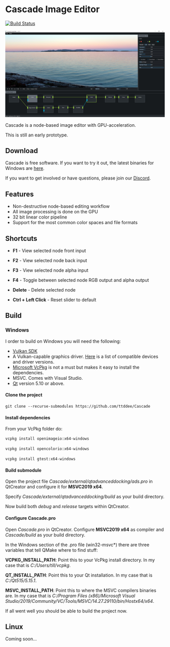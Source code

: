 # Cascade Image Editor

[![Build Status](https://jenkins.marvao.net/buildStatus/icon?job=Cascade&subject=Linux%20build)](https://jenkins.marvao.net/view/job/Cascade)

![Cascade](screenshots/csc-screen01.jpg)  

Cascade is a node-based image editor with GPU-acceleration.

This is still an early prototype.

## Download

Cascade is free software. If you want to try it out, the latest binaries for Windows are [here](https://github.com/ttddee/Cascade/releases).

If you want to get involved or have questions, please join our [Discord](https://discord.gg/SHPHqgKtFM).

## Features

- Non-destructive node-based editing workflow
- All image processing is done on the GPU
- 32 bit linear color pipeline
- Support for the most common color spaces and file formats

## Shortcuts

- **F1** - View selected node front input
- **F2** - View selected node back input
- **F3** - View selected node alpha input
- **F4** - Toggle between selected node RGB output and alpha output
- **Delete** - Delete selected node

- **Ctrl + Left Click** - Reset slider to default

## Build

### Windows

I order to build on Windows you will need the following:

- [Vulkan SDK](https://www.lunarg.com/vulkan-sdk)
- A Vulkan-capable graphics driver. [Here](https://vulkan.gpuinfo.org/) is a list of compatible devices and driver versions.
- [Microsoft VcPkg](https://github.com/microsoft/vcpkg) is not a must but makes it easy to install the dependencies.
- MSVC. Comes with Visual Studio.
- [Qt](https://www.qt.io/) version 5.10 or above.

#### Clone the project

```console
git clone --recurse-submodules https://github.com/ttddee/Cascade
```

#### Install dependencies

From your VcPkg folder do:

```console
vcpkg install openimageio:x64-windows

vcpkg install opencolorio:x64-windows

vcpkg install gtest:x64-windows
```


#### Build submodule

Open the project file *Cascade/external/qtadvanceddocking/ads.pro* in QtCreator and configure it for **MSVC2019 x64**. 

Specify *Cascade/external/qtadvanceddocking/build* as your build directory.

Now build both *debug* and *release* targets within QtCreator.


#### Configure Cascade.pro

Open *Cascade.pro* in QtCreator. Configure **MSVC2019 x64** as compiler and *Cascade/build* as your build directory.

In the Windows section of the .pro file (win32-msvc*) there are three variables that tell QMake where to find stuff:

**VCPKG_INSTALL_PATH**: Point this to your VcPkg install directory. In my case that is *C:/Users/till/vcpkg*.

**QT_INSTALL_PATH**: Point this to your Qt installation. In my case that is *C:/Qt515/5.15.1*.

**MSVC_INSTALL_PATH**: Point this to where the MSVC compilers binaries are. 
In my case that is *C:/Program Files (x86)/Microsoft Visual Studio/2019/Community/VC/Tools/MSVC/14.27.29110/bin/Hostx64/x64*.

If all went well you should be able to build the project now.


## Linux

Coming soon...

